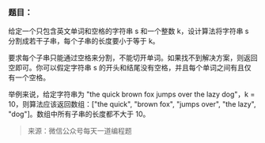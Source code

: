 ### 题目：

给定一个只包含英文单词和空格的字符串 s 和一个整数 k，设计算法将字符串 s 分割成若干子串，每个子串的长度要小于等于 k。

要求每个子串只能通过空格来分割，不能切开单词。如果找不到解决方案，则返回空即可。你可以假定字符串 s 的开头和结尾没有空格，并且每个单词之间有且仅有一个空格。

举例来说，给定字符串为 "the quick brown fox jumps over the lazy dog"，k = 10，则算法应该返回数组：["the quick", "brown fox", "jumps over", "the lazy", "dog"]。数组中所有子串的长度都不大于 10。

> 来源：微信公众号每天一道编程题
